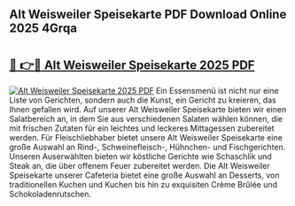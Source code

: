 ## Alt Weisweiler Speisekarte PDF Download Online 2025 4Grqa

# <h2><a href="http://gc662mf.nevu.top/?p=Alt+Weisweiler+Speisekarte">🔗 👉🔴 Alt Weisweiler Speisekarte 2025 PDF</a></h2>

[![Alt Weisweiler Speisekarte 2025 PDF](https://i.imgur.com/dBaPXMq.png)](http://gc662mf.nevu.top/?p=Alt+Weisweiler+Speisekarte)
Ein Essensmenü ist nicht nur eine Liste von Gerichten, sondern auch die Kunst, ein Gericht zu kreieren, das Ihnen gefallen wird. Auf unserer Alt Weisweiler Speisekarte bieten wir einen Salatbereich an, in dem Sie aus verschiedenen Salaten wählen können, die mit frischen Zutaten für ein leichtes und leckeres Mittagessen zubereitet werden. Für Fleischliebhaber bietet unsere Alt Weisweiler Speisekarte eine große Auswahl an Rind-, Schweinefleisch-, Hühnchen- und Fischgerichten. Unseren Auserwählten bieten wir köstliche Gerichte wie Schaschlik und Steak an, die über offenem Feuer zubereitet werden. Die Alt Weisweiler Speisekarte unserer Cafeteria bietet eine große Auswahl an Desserts, von traditionellen Kuchen und Kuchen bis hin zu exquisiten Crème Brûlée und Schokoladenrutschen.
